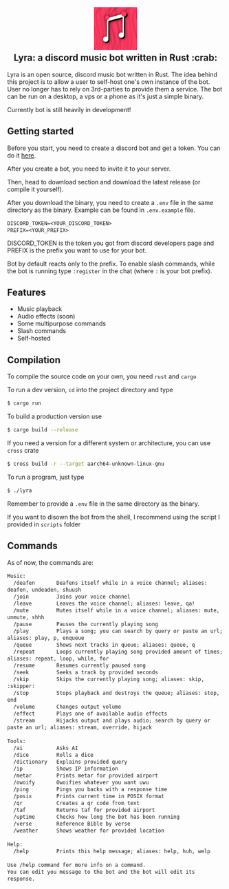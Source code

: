 <h2 align="center">
  <a href="https://lyra.c2yz.com" target="blank_">
    <img height="100" alt="Lyra" src="assets/lyra-256.png" />
  </a>
  <br />
  Lyra: a discord music bot written in Rust :crab:
</h2>

Lyra is an open source, discord music bot written in Rust.
The idea behind this project is to allow a user to self-host one's own instance of the bot.
User no longer has to rely on 3rd-parties to provide them a service.
The bot can be run on a desktop, a vps or a phone as it's just a simple binary.

Currently bot is still heavily in development!

## Getting started

Before you start, you need to create a discord bot and get a token.
You can do it [here](https://discord.com/developers/applications).

After you create a bot, you need to invite it to your server.

Then, head to download section and download the latest release (or compile it yourself).

After you download the binary, you need to create a `.env` file in the same directory as the binary.
Example can be found in `.env.example` file.

```
DISCORD_TOKEN=<YOUR_DISCORD_TOKEN>
PREFIX=<YOUR_PREFIX>
```

DISCORD_TOKEN is the token you got from discord developers page and PREFIX is the prefix you want to use for your bot.

Bot by default reacts only to the prefix. To enable slash commands, while the bot is running type `:register` in the chat (where `:` is your bot prefix).

## Features

- Music playback
- Audio effects (soon)
- Some multipurpose commands
- Slash commands
- Self-hosted

## Compilation

To compile the source code on your own, you need `rust` and `cargo`

To run a dev version, `cd` into the project directory and type

```bash
$ cargo run
```

To build a production version use

```bash
$ cargo build --release
```

If you need a version for a different system or architecture, you can use `cross` crate

```bash
$ cross build -r --target aarch64-unknown-linux-gnu
```

To run a program, just type

```bash
$ ./lyra
```

Remember to provide a `.env` file in the same directory as the binary.

If you want to disown the bot from the shell, I recommend using the script I provided in `scripts` folder

## Commands

As of now, the commands are:

```
Music:
  /deafen       Deafens itself while in a voice channel; aliases: deafen, undeaden, shuush
  /join         Joins your voice channel
  /leave        Leaves the voice channel; aliases: leave, qa!
  /mute         Mutes itself while in a voice channel; aliases: mute, unmute, shhh
  /pause        Pauses the currently playing song
  /play         Plays a song; you can search by query or paste an url; aliases: play, p, enqueue
  /queue        Shows next tracks in queue; aliases: queue, q
  /repeat       Loops currently playing song provided amount of times; aliases: repeat, loop, while, for
  /resume       Resumes currently paused song
  /seek         Seeks a track by provided seconds
  /skip         Skips the currently playing song; aliases: skip, :skipper:
  /stop         Stops playback and destroys the queue; aliases: stop, end
  /volume       Changes output volume
  /effect       Plays one of available audio effects
  /stream       Hijacks output and plays audio; search by query or paste an url; aliases: stream, override, hijack

Tools:
  /ai           Asks AI
  /dice         Rolls a dice
  /dictionary   Explains provided query
  /ip           Shows IP information
  /metar        Prints metar for provided airport
  /owoify       Owoifies whatever you want uwu
  /ping         Pings you backs with a response time
  /posix        Prints current time in POSIX format
  /qr           Creates a qr code from text
  /taf          Returns taf for provided airport
  /uptime       Checks how long the bot has been running
  /verse        Reference Bible by verse
  /weather      Shows weather for provided location

Help:
  /help         Prints this help message; aliases: help, huh, welp

Use /help command for more info on a command.
You can edit you message to the bot and the bot will edit its response.

```
